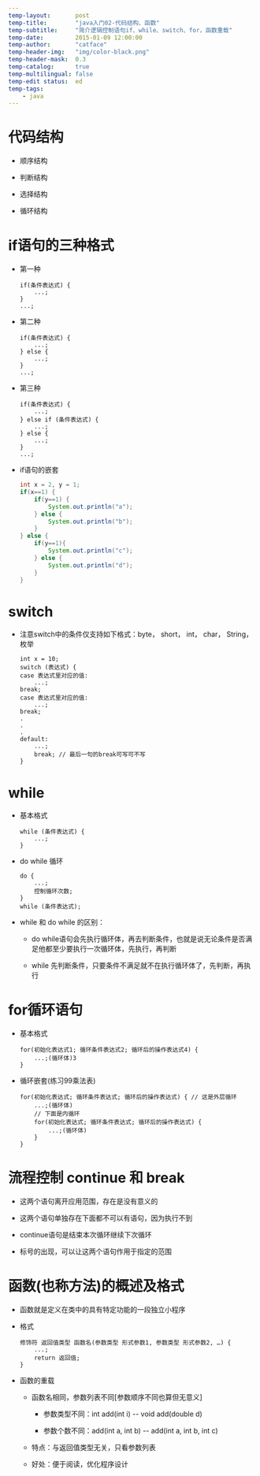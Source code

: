 ```yaml
---
temp-layout:       post
temp-title:        "java入门02-代码结构、函数"
temp-subtitle:     "简介逻辑控制语句if、while、switch、for，函数重载"
temp-date:         2015-01-09 12:00:00
temp-author:       "catface"
temp-header-img:   "img/color-black.png"
temp-header-mask:  0.3
temp-catalog:      true
temp-multilingual: false
temp-edit status:  ed
temp-tags:
    - java
---
```


# 代码结构

- 顺序结构

- 判断结构

- 选择结构

- 循环结构

# if语句的三种格式

- 第一种

    ```
    if(条件表达式) {
        ...;
    }
    ...;
    ```

- 第二种

    ```
    if(条件表达式) {  
        ...;       
    } else {          
        ...;   
    }
    ...;
    ```

- 第三种

    ```
    if(条件表达式) {
        ...;
    } else if (条件表达式) {
        ...;
    } else {
        ...;
    }   
    ...;
    ```

- if语句的嵌套

    ``` java
    int x = 2, y = 1;
    if(x==1) {
        if(y==1) {
            System.out.println("a");
        } else {
            System.out.println("b");
        }
    } else {
        if(y==1){
            System.out.println("c");
        } else {
            System.out.println("d");
        }
    } 
    ```

# switch

- 注意switch中的条件仅支持如下格式：byte， short， int， char， String， 枚举

    ```
    int x = 10;
    switch (表达式) {
    case 表达式里对应的值:
        ...;
    break;
    case 表达式里对应的值:
        ...;
    break;
    .
    .
    .
    default:
        ...;
        break; // 最后一句的break可写可不写
    }
    ```

# while

- 基本格式

    ```
    while (条件表达式) {
        ...;
    }
    ```

- do while 循环

    ```
    do {
        ...;
        控制循环次数;
    }
    while (条件表达式);
    ```

- while 和 do while 的区别：
	
	- do while语句会先执行循环体，再去判断条件，也就是说无论条件是否满足他都至少要执行一次循环体，先执行，再判断
	
	- while 先判断条件，只要条件不满足就不在执行循环体了，先判断，再执行

# for循环语句

- 基本格式
		
    ```
    for(初始化表达式1; 循环条件表达式2; 循环后的操作表达式4) {
        ...;(循环体)3
    }
    ```

- 循环嵌套(练习99乘法表)

    ```
    for(初始化表达式; 循环条件表达式; 循环后的操作表达式) { // 这是外层循环
        ...;(循环体)
        // 下面是内循环
        for(初始化表达式; 循环条件表达式; 循环后的操作表达式) {
            ...;(循环体)
        }
    }
    ```

# 流程控制 continue 和 break

- 这两个语句离开应用范围，存在是没有意义的

- 这两个语句单独存在下面都不可以有语句，因为执行不到

- continue语句是结束本次循环继续下次循环

- 标号的出现，可以让这两个语句作用于指定的范围

# 函数(也称方法)的概述及格式

- 函数就是定义在类中的具有特定功能的一段独立小程序

- 格式

    ```
    修饰符 返回值类型 函数名(参数类型 形式参数1, 参数类型 形式参数2, …) {
        ...;
        return 返回值;
    }
    ```

- 函数的重载

	- 函数名相同，参数列表不同[参数顺序不同也算但无意义]
	
		- 参数类型不同：int add(int i) -- void add(double d)
		
		- 参数个数不同：add(int a, int b) -- add(int a, int b, int c)
	
	- 特点：与返回值类型无关，只看参数列表
	
	- 好处：便于阅读，优化程序设计